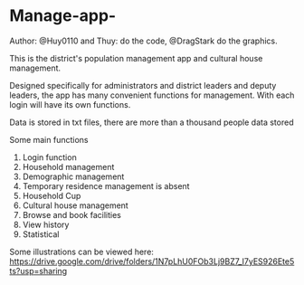 # Manage-app-

Author: @Huy0110 and Thuy: do the code, @DragStark do the graphics.

This is the district's population management app and cultural house management.

Designed specifically for administrators and district leaders and deputy leaders, the app has many convenient functions for management. With each login will have its own functions.

Data is stored in txt files, there are more than a thousand people data stored

Some main functions
1. Login function
2. Household management
3. Demographic management
4. Temporary residence management is absent
5. Household Cup
6. Cultural house management
7. Browse and book facilities
8. View history
9. Statistical

Some illustrations can be viewed here: https://drive.google.com/drive/folders/1N7pLhU0FOb3Lj9BZ7_I7yES926Ete5ts?usp=sharing
